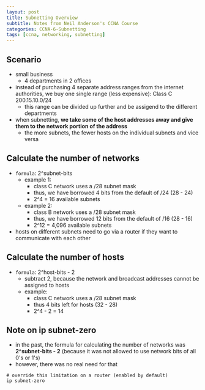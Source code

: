 ```yaml
--- 
layout: post 
title: Subnetting Overview
subtitle: Notes from Neil Anderson's CCNA Course
categories: CCNA-6-Subnetting
tags: [ccna, networking, subnetting]
---
```


## Scenario

- small business
    - 4 departments in 2 offices
- instead of purchasing 4 separate address ranges from the internet authorities, we buy one single range (less expensive): Class C 200.15.10.0/24
    - this range can be divided up further and be assigend to the different departments
- when subnetting, **we take some of the host addresses away and give them to the network portion of the address**
    - the more subnets, the fewer hosts on the individual subnets and vice versa

## Calculate the number of networks

- `formula`: 2^subnet-bits
    - example 1:
        - class C network uses a /28 subnet mask
        - thus, we have borrowed 4 bits from the default of /24 (28 - 24)
        - 2^4 = 16 available subnets
    - example 2:
        - class B network uses a /28 subnet mask
        - thus, we have borrowed 12 bits from the default of /16 (28 - 16)
        - 2^12 = 4,096 available subnets
- hosts on different subnets need to go via a router if they want to communicate with each other

## Calculate the number of hosts

- `formula`: 2^host-bits - 2
    - subtract 2, because the network and broadcast addresses cannot be assigned to hosts
    - example:
        - class C network uses a /28 subnet mask
        - thus 4 bits left for hosts (32 - 28)
        - 2^4 - 2 = 14

## Note on ip subnet-zero

- in the past, the formula for calculating the number of networks was **2^subnet-bits - 2** (because it was not allowed to use network bits of all 0's or 1's)
- however, there was no real need for that
 ```
 # override this limitation on a router (enabled by default)
 ip subnet-zero
 ```





